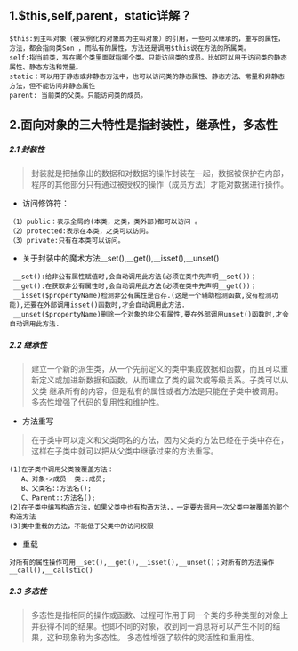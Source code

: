  ## 1.$this,self,parent，static详解？
 ```text
 $this:到主叫对象（被实例化的对象即为主叫对象）的引用，一些可以继承的，重写的属性，方法，都会指向类Son ，而私有的属性，方法还是调用$this说在方法的所属类。
 self:指当前类，写在哪个类里面就指哪个类。只能访问类的成员。比如可以用于访问类的静态属性、静态方法和常量。
 static：可以用于静态或非静态方法中，也可以访问类的静态属性、静态方法、常量和非静态方法，但不能访问非静态属性
 parent: 当前类的父类。只能访问类的成员。
 ```
 ## 2.面向对象的三大特性是指封装性，继承性，多态性
 
 ##### 2.1 封装性
 >封装就是把抽象出的数据和对数据的操作封装在一起，数据被保护在内部，程序的其他部分只有通过被授权的操作（成员方法）才能对数据进行操作。
 - 访问修饰符：
 ```text
（1）public：表示全局的(本类，之类，类外部)都可以访问 。
（2）protected:表示在本类，之类可以访问。
（3）private:只有在本类可以访问。
 ```
 - 关于封装中的魔术方法__set(),__get(),__isset(),__unset()
 ```text
  __set():给非公有属性赋值时,会自动调用此方法(必须在类中先声明__set())；
  __get():在获取非公有属性时,会自动调用此方法(必须在类中先声明__get())；
  __isset($propertyName)检测非公有属性是否存.(这是一个辅助检测函数,没有检测功能),还要在外部调用isset()函数时,才会自动调用此方法.
  __unset($propertyName)删除一个对象的非公有属性,要在外部调用unset()函数时,才会自动调用此方法.
 ```
 ##### 2.2 继承性
 >建立一个新的派生类，从一个先前定义的类中集成数据和函数，而且可以重新定义或加进新数据和函数，从而建立了类的层次或等级关系。子类可以从父类
 继承所有的内容，但是私有的属性或者方法是只能在子类中被调用。
 多态性增强了代码的复用性和维护性。
 
 - 方法重写
 >在子类中可以定义和父类同名的方法，因为父类的方法已经在子类中存在，这样在子类中就可以把从父类中继承过来的方法重写。
 ```text
 (1)在子类中调用父类被覆盖方法：
    A、对象->成员  类::成员;
    B、父类名::方法名();
    C、Parent::方法名();
 (2)在子类中编写构造方法，如果父类中也有构造方法，，一定要去调用一次父类中被覆盖的那个构造方法
 (3)类中重载的方法，不能低于父类中的访问权限
 ```
 - 重载
 ```text
 对所有的属性操作可用__set(),__get(),__isset(),__unset()；对所有的方法操作__call(),__callstic()
 ```
 
 ##### 2.3 多态性
 >多态性是指相同的操作或函数、过程可作用于同一个类的多种类型的对象上并获得不同的结果。也即不同的对象，收到同一消息将可以产生不同的结果，这种现象称为多态性。
 多态性增强了软件的灵活性和重用性。